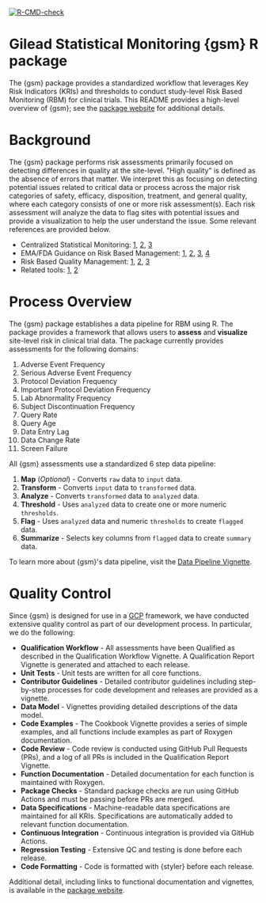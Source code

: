 <!-- badges: start -->

[![R-CMD-check](https://github.com/Gilead-BioStats/gsm/workflows/R-CMD-check-main/badge.svg)](https://github.com/Gilead-BioStats/gsm/actions) 

<!-- badges: end -->

# Gilead Statistical Monitoring {gsm} R package

The {gsm} package provides a standardized workflow that leverages Key Risk Indicators (KRIs) and thresholds to conduct study-level Risk Based Monitoring (RBM) for clinical trials. This README provides a high-level overview of {gsm}; see the [package website](silver-potato-cfe8c2fb.pages.github.io/) for additional details.

# Background 

The {gsm} package performs risk assessments primarily focused on detecting differences in quality at the site-level. "High quality" is defined as the absence of errors that matter. We interpret this as focusing on detecting potential issues related to critical data or process across the major risk categories of safety, efficacy, disposition, treatment, and general quality, where each category consists of one or more risk assessment(s). Each risk assessment will analyze the data to flag sites with potential issues and provide a visualization to help the user understand the issue. Some relevant references are provided below. 

- Centralized Statistical Monitoring: [1](https://documents.pub/reader/full/centralized-statistical-monitoring-to-detect-data-integrity-issues-statisticalcentralized), [2](https://www.ncbi.nlm.nih.gov/pmc/articles/PMC7308734/), [3](https://www.magiworld.org/Journal/2014/1411_Centralized.pdf)
- EMA/FDA Guidance on Risk Based Management: [1](https://www.fda.gov/media/121479/download), [2](https://www.fda.gov/media/116754/download), [3](https://www.fda.gov/media/129527/download), [4](https://www.ema.europa.eu/en/documents/scientific-guideline/reflection-paper-risk-based-quality-management-clinical-trials_en.pdf)
- Risk Based Quality Management: [1](https://www.acrohealth.org/wp-content/uploads/2019/10/CRO-Forum-RBQM-Oversight-Paper-FINAL-Oct-2019.pdf), [2](http://www.transceleratebiopharmainc.com/wp-content/uploads/2017/09/Risk-Based-Quality-Managment.pdf), [3](https://www.magiworld.org/Journal/2014/1411_Centralized.pdf)
- Related tools: [1](https://cluepoints.com/), [2](https://www.saama.com/case-study/rbm-success-story/)

# Process Overview

The {gsm} package establishes a data pipeline for RBM using R. The package provides a framework that allows users to **assess** and **visualize** site-level risk in clinical trial data. The package currently provides assessments for the following domains:

1.  Adverse Event Frequency
2.  Serious Adverse Event Frequency
3.  Protocol Deviation Frequency
4.  Important Protocol Deviation Frequency
5.  Lab Abnormality Frequency
6.  Subject Discontinuation Frequency
7.  Query Rate
8.  Query Age
9.  Data Entry Lag
10. Data Change Rate
11. Screen Failure

All {gsm} assessments use a standardized 6 step data pipeline: 

1.  **Map** (*Optional*) - Converts `raw` data to `input` data.
2.  **Transform** - Converts `input` data to `transformed` data.
3.  **Analyze** - Converts `transformed` data to `analyzed` data.
4.  **Threshold** - Uses `analyzed` data to create one or more numeric `thresholds`.
5.  **Flag** - Uses `analyzed` data and numeric `thresholds` to create `flagged` data.
6.  **Summarize** - Selects key columns from `flagged` data to create `summary` data.

To learn more about {gsm}'s data pipeline, visit the [Data Pipeline Vignette](https://silver-potato-cfe8c2fb.pages.github.io/articles/DataPipeline.html).

# Quality Control

Since {gsm} is designed for use in a [GCP](https://en.wikipedia.org/wiki/Good_clinical_practice) framework, we have conducted extensive quality control as part of our development process. In particular, we do the following:  

- **Qualification Workflow** - All assessments have been Qualified as described in the Qualification Workflow Vignette. A Qualification Report Vignette is generated and attached to each release. 
- **Unit Tests** - Unit tests are written for all core functions.
- **Contributor Guidelines** - Detailed contributor guidelines including step-by-step processes for code development and releases are provided as a vignette.
- **Data Model** - Vignettes providing detailed descriptions of the data model.
- **Code Examples** - The Cookbook Vignette provides a series of simple examples, and all functions include examples as part of Roxygen documentation. 
- **Code Review** - Code review is conducted using GitHub Pull Requests (PRs), and a log of all PRs is included in the Qualification Report Vignette.
- **Function Documentation** - Detailed documentation for each function is maintained with Roxygen.
- **Package Checks** - Standard package checks are run using GitHub Actions and must be passing before PRs are merged.
- **Data Specifications** - Machine-readable data specifications are maintained for all KRIs. Specifications are automatically added to relevant function documentation.
- **Continuous Integration** - Continuous integration is provided via GitHub Actions. 
- **Regression Testing** - Extensive QC and testing is done before each release. 
- **Code Formatting** - Code is formatted with {styler} before each release. 
 
Additional detail, including links to functional documentation and vignettes, is available in the [package website](https://silver-potato-cfe8c2fb.pages.github.io/).
